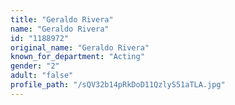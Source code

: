 ```yaml
---
title: "Geraldo Rivera"
name: "Geraldo Rivera"
id: "1188972"
original_name: "Geraldo Rivera"
known_for_department: "Acting"
gender: "2"
adult: "false"
profile_path: "/sQV32b14pRkDoD11QzlyS51aTLA.jpg"
---
```

